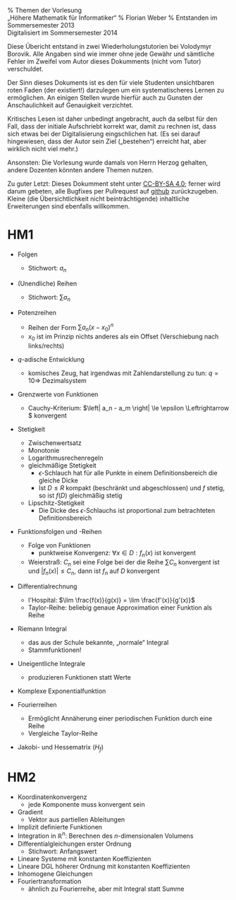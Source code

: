 % Themen der Vorlesung \
  „Höhere Mathematik für Informatiker“
% Florian Weber
% Entstanden im Sommersemester 2013\
  Digitalisiert im Sommersemester 2014

Diese Übericht entstand in zwei Wiederholungstutorien bei Volodymyr Borovik. Alle Angaben sind wie immer ohne
jede Gewähr und sämtliche Fehler im Zweifel vom Autor dieses Dokumments (nicht vom Tutor) verschuldet.

Der Sinn dieses Dokuments ist es den für viele Studenten unsichtbaren roten Faden (der existiert!)
darzulegen um ein systematischeres Lernen zu ermöglichen. An einigen Stellen wurde hierfür auch zu Gunsten
der Anschaulichkeit auf Genauigkeit verzichtet.

Kritisches Lesen ist daher unbedingt angebracht, auch da selbst für den Fall, dass der initiale
Aufschriebt korrekt war, damit zu rechnen ist, dass sich etwas
bei der Digitalisierung eingschlichen hat. (Es sei darauf hingewiesen, dass der Autor sein Ziel
(„bestehen“) erreicht hat, aber wirklich nicht viel mehr.)

Ansonsten: Die Vorlesung wurde damals von Herrn Herzog gehalten, andere Dozenten könnten andere Themen nutzen.

Zu guter Letzt: Dieses Dokumment steht unter [CC-BY-SA 4.0](https://creativecommons.org/licenses/by-sa/4.0/);
ferner wird darum gebeten, alle Bugfixes per Pullrequest auf [github](https://github.com/Florianjw/HM-Uebersicht)
zurückzugeben. Kleine (die Übersichtlichkeit nicht beinträchtigende) inhaltliche Erweiterungen sind
ebenfalls willkommen.

HM1
===

* Folgen
	* Stichwort: $a_n$
* (Unendliche) Reihen
	* Stichwort: $\sum a_n$
* Potenzreihen
	* Reihen der Form $\sum a_n (x - x_0)^n$
	* $x_0$ ist im Prinzip nichts anderes als ein Offset (Verschiebung nach links/rechts)
* $q$-adische Entwicklung
	* komisches Zeug, hat irgendwas mit Zahlendarstellung zu tun: $q = 10 \Rightarrow$ Dezimalsystem
* Grenzwerte von Funktionen
	* Cauchy-Kriterium: $\left| a_n - a_m \right| \le \epsilon \Leftrightarrow $ konvergent
* Stetigkeit
	* Zwischenwertsatz
	* Monotonie
	* Logarithmusrechenregeln
	* gleichmäßige Stetigkeit
		* $\epsilon$-Schlauch hat für alle Punkte in einem Definitionsbereich die gleiche Dicke
		* Ist $D \le R$ kompakt (beschränkt und abgeschlossen) und $f$ stetig, so ist $f(D)$ gleichmäßig stetig
	* Lipschitz-Stetigkeit
		* Die Dicke des $\epsilon$-Schlauchs ist proportional zum betrachteten Definitionsbereich
	
* Funktionsfolgen und -Reihen
	* Folge von Funktionen
		* punktweise Konvergenz: $\forall x \in D: f_n(x)$ ist konvergent
	* Weierstraß: $C_n$ sei eine Folge bei der die Reihe $\sum C_n$ konvergent ist und
	  $\left|f_n(x)\right|\le C_n$, dann ist $f_n$ auf $D$ konvergent
* Differentialrechnung
	* l'Hospital: $\lim \frac{f(x)}{g(x)} = \lim \frac{f'(x)}{g'(x)}$
	* Taylor-Reihe: beliebig genaue Approximation einer Funktion als Reihe
* Riemann Integral
	* das aus der Schule bekannte, „normale“ Integral
	* Stammfunktionen!
* Uneigentliche Integrale
	* produzieren Funktionen statt Werte
* Komplexe Exponentialfunktion
* Fourierreihen
	* Ermöglicht Annäherung einer periodischen Funktion durch eine Reihe
	* Vergleiche Taylor-Reihe
* Jakobi- und Hessematrix ($H_f$)

HM2
===

* Koordinatenkonvergenz
	* jede Komponente muss konvergent sein
* Gradient
	* Vektor aus partiellen Ableitungen
* Implizit definierte Funktionen
* Integration in $\mathbb{R}^n$: Berechnen des $n$-dimensionalen Volumens
* Differentialgleichungen erster Ordnung
	* Stichwort: Anfangswert
* Lineare Systeme mit konstanten Koeffizienten
* Lineare DGL höherer Ordnung mit konstanten Koeffizienten
* Inhomogene Gleichungen
* Fouriertransformation
	* ähnlich zu Fourierreihe, aber mit Integral statt Summe
